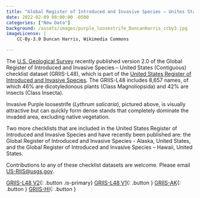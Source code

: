 ```yaml
---
title: "Global Register of Introduced and Invasive Species – Unites States (Contiguous) V2.0, checklist dataset published" 
date: 2022-02-09 08:00:00 -0500 
categories: ["New Data"] 
background: /assets/images/purple_loosestrife_DuncanHarris_ccby3.jpg
imageLicense: | 
    CC-By-3.0 Duncan Harris, Wikimedia Commons

--- 
```


The [U.S. Geological Survey](https://www.usgs.gov/programs/science-analytics-and-synthesis-sas) recently published version 2.0 of the Global Register of Introduced and Invasive Species – United States (Contiguous) checklist dataset (GRIIS-L48), which is part of the [United States Register of Introduced and Invasive Species](https://doi.org/10.5066/P95XL09Q). The GRIIS-L48 includes 8,657 names, of which 46% are dicotyledonous plants (Class Magnoliopsida) and 42% are insects (Class Insecta).  

Invasive Purple loosestrife (*Lythrum salicaria*), pictured above, is visually attractive but can quickly form dense stands that completely dominate the invaded area, excluding native vegetation. 

Two more checklists that are included in the United States Register of Introduced and Invasive Species and have recently been published are: the Global Register of Introduced and Invasive Species - Alaska, United States, and the Global Register of Introduced and Invasive Species – Hawaii, United States.  

Contributions to any of these checklist datasets are welcome. Please email US-RIIS@usgs.gov. 

[GRIIS-L48 V2](https://www.gbif.org/dataset/32ad19ed-6b89-447a-9242-795c0897f345){: .button .is-primary} 
[GRIIS-L48 V1](https://www.gbif.org/dataset/6b64ef7e-82f7-47a3-8ddb-ec6794ea07d6){: .button } 
[GRIIS-AK](https://www.gbif.org/dataset/7b091962-fdb2-49eb-9bfb-7d66561f1a8a){: .button } 
[GRIIS-HI](https://www.gbif.org/dataset/6baf6a53-c106-40fb-bbde-f6d4e4051513){: .button } 

